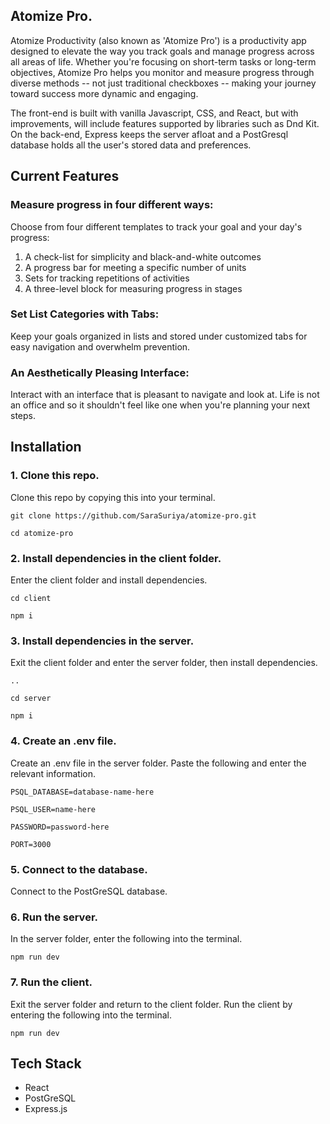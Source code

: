 ## Atomize Pro. 

Atomize Productivity (also known as 'Atomize Pro') is a productivity app designed to elevate the way you track goals and manage progress across all areas of life. Whether you're focusing on short-term tasks or long-term objectives, Atomize Pro helps you monitor and measure progress through diverse methods -- not just traditional checkboxes -- making your journey toward success more dynamic and engaging.
 
The front-end is built with vanilla Javascript, CSS, and React, but with improvements, will include features supported by libraries such as Dnd Kit. On the back-end, Express keeps the server afloat and a PostGresql database holds all the user's stored data and preferences.


## Current Features

### Measure progress in four different ways:
Choose from four different templates to track your goal and your day's progress: 

1) A check-list for simplicity and black-and-white outcomes
2) A progress bar for meeting a specific number of units
3) Sets for tracking repetitions of activities
4) A three-level block for measuring progress in stages
  
### Set List Categories with Tabs:
Keep your goals organized in lists and stored under customized tabs for easy navigation and overwhelm prevention.

### An Aesthetically Pleasing Interface:
Interact with an interface that is pleasant to navigate and look at. Life is not an office and so it shouldn't feel like one when you're planning your next steps.


## Installation

### 1. Clone this repo.
Clone this repo by copying this into your terminal.

```git clone https://github.com/SaraSuriya/atomize-pro.git```

```cd atomize-pro```

### 2. Install dependencies in the client folder.
Enter the client folder and install dependencies.

```cd client```

```npm i```

### 3. Install dependencies in the server.
Exit the client folder and enter the server folder, then install dependencies.

```..```

```cd server```

```npm i```

### 4. Create an .env file.
Create an .env file in the server folder. Paste the following and enter the relevant information.

```PSQL_DATABASE=database-name-here```

```PSQL_USER=name-here```

```PASSWORD=password-here```

```PORT=3000```

### 5. Connect to the database.
Connect to the PostGreSQL database.

### 6. Run the server.
In the server folder, enter the following into the terminal.

```npm run dev```

### 7. Run the client.
Exit the server folder and return to the client folder. Run the client by entering the following into the terminal.

```npm run dev```

## Tech Stack

- React
- PostGreSQL
- Express.js
